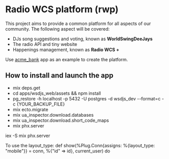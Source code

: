 # Radio WCS platform (rwp)

This project aims to provide a common platform for all aspects of our community.
The following aspect will be covered:

* DJs song suggestions and voting, known as **WorldSwingDeeJays**
* The radio API and tiny website
* Happenings management, known as **Radio WCS +**


Use [acme_bank](https://github.com/wojtekmach/acme_bank) app as an example to create the platform.

## How to install and launch the app
* mix deps.get
* cd apps/wsdjs_web/assets && npm install
* pg_restore -h localhost -p 5432 -U postgres -d wsdjs_dev --format=c -c {YOUR_BACKUP_FILE}
* mix ecto.migrate
* mix ua_inspector.download.databases
* mix ua_inspector.download.short_code_maps
* mix phx.server

iex -S mix phx.server

To use the layout_type:
  def show(%Plug.Conn{assigns: %{layout_type: "mobile"}} = conn, %{"id" => id}, current_user) do
